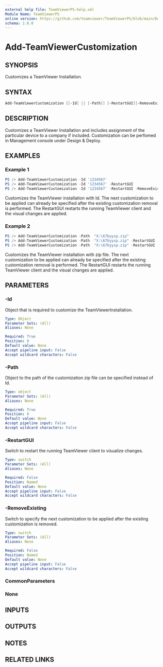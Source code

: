 ```yaml
---
external help file: TeamViewerPS-help.xml
Module Name: TeamViewerPS
online version: https://github.com/teamviewer/TeamViewerPS/blob/main/Docs/Help/Add-TeamViewerCustomization.md
schema: 2.0.0
---
```


# Add-TeamViewerCustomization

## SYNOPSIS

Customizes a TeamViewer Installation.

## SYNTAX

```powershell
Add-TeamViewerCustomization [[-Id] || [-Path]] [-RestartGUI][-RemoveExisting] 
```

## DESCRIPTION

Customizes a TeamViewer Installation and includes assignment of the particular device to a company if included.
Customization can be perfomed in Management console under Design & Deploy.

## EXAMPLES

### Example 1

```powershell
PS /> Add-TeamViewerCustomization -Id '1234567'
PS /> Add-TeamViewerCustomization -Id '1234567' -RestartGUI
PS /> Add-TeamViewerCustomization -Id '1234567' -RestartGUI -RemoveExisting

```

Customizes the TeamViewer installation with Id.
The next customization to be applied can already be specified after the existing customization removal is performed.
The RestartGUI restarts the running TeamViewer client and the visual changes are applied.

### Example 2

```powershell
PS /> Add-TeamViewerCustomization -Path  "X:\67byysp.zip"
PS /> Add-TeamViewerCustomization -Path  "X:\67byysp.zip" -RestartGUI
PS /> Add-TeamViewerCustomization -Path  "X:\67byysp.zip" -RestartGUI -RemoveExisting

```

Customizes the TeamViewer installation with zip file.
The next customization to be applied can already be specified after the existing customization removal is performed.
The RestartGUI restarts the running TeamViewer client and the visual changes are applied.

## PARAMETERS

### -Id

Object that is required to customize the TeamViewerInstallation.

```yaml
Type: Object
Parameter Sets: (All)
Aliases: None

Required: True
Position: 0
Default value: None
Accept pipeline input: False
Accept wildcard characters: False
```

### -Path

Object to the path of the customization zip file can be specified instead of Id.

```yaml
Type: object
Parameter Sets: (All)
Aliases: None

Required: True
Position: 0
Default value: None
Accept pipeline input: False
Accept wildcard characters: False
```

### -RestartGUI

Switch to restart the running TeamViewer client to visualize changes.

```yaml
Type: switch
Parameter Sets: (All)
Aliases: None

Required: False
Position: Named
Default value: None
Accept pipeline input: False
Accept wildcard characters: False
```

### -RemoveExisting

Switch to specify the next customization to be applied after the existing customization is removed.

```yaml
Type: switch
Parameter Sets: (All)
Aliases: None

Required: False
Position: Named
Default value: None
Accept pipeline input: False
Accept wildcard characters: False
```

### CommonParameters

### None

## INPUTS

## OUTPUTS

## NOTES

## RELATED LINKS
